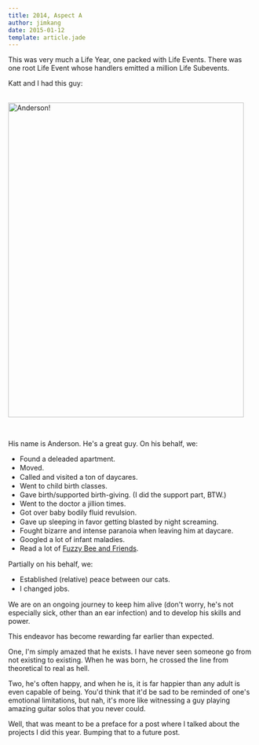```yaml
---
title: 2014, Aspect A
author: jimkang
date: 2015-01-12
template: article.jade
---
```


<style>
li p {
  margin-bottom: 0.5em;
}

li {
  line-height: 1.3em;
  padding-left: 0;
}

ul {
  margin-top: 0.5em;
}
</style>


This was very much a Life Year, one packed with Life Events. There was one root Life Event whose handlers emitted a million Life Subevents.

Katt and I had this guy:
<br /><br />

<section class="center-img-zone">

<a class="img-container" href="https://www.flickr.com/gp/ignignokt/Cvdies"><img src="https://farm8.staticflickr.com/7524/16083616772_db60f440aa_z.jpg" width="480" height="640" alt="Anderson!"></a>
</section>

<br />

His name is Anderson. He's a great guy. On his behalf, we:
<span class="more"></span>


- Found a deleaded apartment.
- Moved.
- Called and visited a ton of daycares.
- Went to child birth classes.
- Gave birth/supported birth-giving. (I did the support part, BTW.)
- Went to the doctor a jillion times.
- Got over baby bodily fluid revulsion.
- Gave up sleeping in favor getting blasted by night screaming.
- Fought bizarre and intense paranoia when leaving him at daycare.
- Googled a lot of infant maladies.
- Read a lot of <a href="http://smile.amazon.com/Fuzzy-Bee-Friends-Cloth-Books/dp/0312491506/ref=sr_1_1?ie=UTF8&qid=1420248331&sr=8-1&keywords=fuzzy+bee+and+friends">Fuzzy Bee and Friends</a>.

Partially on his behalf, we:

- Established (relative) peace between our cats.
- I changed jobs.

We are on an ongoing journey to keep him alive (don't worry, he's not especially sick, other than an ear infection) and to develop his skills and power.

This endeavor has become rewarding far earlier than expected.

One, I'm simply amazed that he exists. I have never seen someone go from not existing to existing. When he was born, he crossed the line from theoretical to real as hell.

Two, he's often happy, and when he is, it is far happier than any adult is even capable of being. You'd think that it'd be sad to be reminded of one's emotional limitations, but nah, it's more like witnessing a guy playing amazing guitar solos that you never could.

Well, that was meant to be a preface for a post where I talked about the projects I did this year. Bumping that to a future post.
